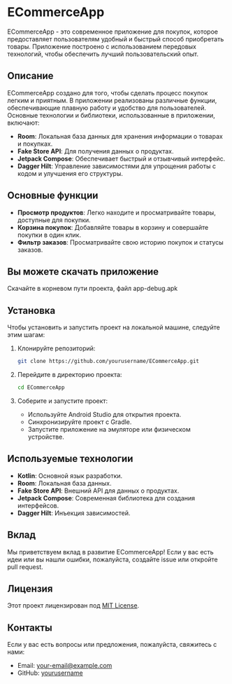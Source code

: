 
# ECommerceApp

ECommerceApp - это современное приложение для покупок, которое предоставляет пользователям удобный и быстрый способ приобретать товары. Приложение построено с использованием передовых технологий, чтобы обеспечить лучший пользовательский опыт.

## Описание

ECommerceApp создано для того, чтобы сделать процесс покупок легким и приятным. В приложении реализованы различные функции, обеспечивающие плавную работу и удобство для пользователей. Основные технологии и библиотеки, использованные в приложении, включают:

- **Room**: Локальная база данных для хранения информации о товарах и покупках.
- **Fake Store API**: Для получения данных о продуктах.
- **Jetpack Compose**: Обеспечивает быстрый и отзывчивый интерфейс.
- **Dagger Hilt**: Управление зависимостями для упрощения работы с кодом и улучшения его структуры.

## Основные функции

- **Просмотр продуктов**: Легко находите и просматривайте товары, доступные для покупки.
- **Корзина покупок**: Добавляйте товары в корзину и совершайте покупки в один клик.
- **Фильтр заказов**: Просматривайте свою историю покупок и статусы заказов.

## Вы можете скачать приложение
Скачайте в корневом пути проекта, файл app-debug.apk

## Установка

Чтобы установить и запустить проект на локальной машине, следуйте этим шагам:

1. Клонируйте репозиторий:
   ```bash
   git clone https://github.com/yourusername/ECommerceApp.git
   ```

2. Перейдите в директорию проекта:
   ```bash
   cd ECommerceApp
   ```

3. Соберите и запустите проект:
   - Используйте Android Studio для открытия проекта.
   - Синхронизируйте проект с Gradle.
   - Запустите приложение на эмуляторе или физическом устройстве.

## Используемые технологии

- **Kotlin**: Основной язык разработки.
- **Room**: Локальная база данных.
- **Fake Store API**: Внешний API для данных о продуктах.
- **Jetpack Compose**: Современная библиотека для создания интерфейсов.
- **Dagger Hilt**: Инъекция зависимостей.

## Вклад

Мы приветствуем вклад в развитие ECommerceApp! Если у вас есть идеи или вы нашли ошибки, пожалуйста, создайте issue или откройте pull request.

## Лицензия

Этот проект лицензирован под [MIT License](LICENSE).

## Контакты

Если у вас есть вопросы или предложения, пожалуйста, свяжитесь с нами:
- Email: your-email@example.com
- GitHub: [yourusername](https://github.com/yourusername)

